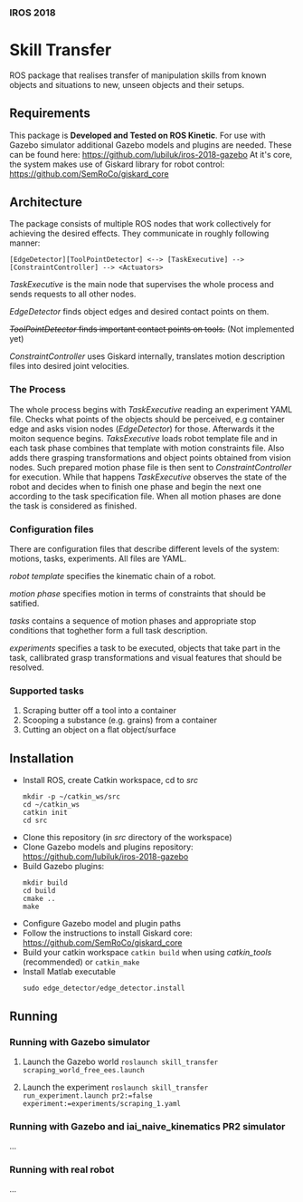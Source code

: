 ### IROS 2018
# Skill Transfer

ROS package that realises transfer of manipulation skills from known objects and situations to new, unseen objects and their setups.

## Requirements

This package is **Developed and Tested on ROS Kinetic**.
For use with Gazebo simulator additional Gazebo models and plugins are needed. These can be found here: https://github.com/lubiluk/iros-2018-gazebo
At it's core, the system makes use of Giskard library for robot control: https://github.com/SemRoCo/giskard_core

## Architecture

The package consists of multiple ROS nodes that work collectively for achieving the desired effects. They communicate in roughly following manner:

```
[EdgeDetector][ToolPointDetector] <--> [TaskExecutive] --> [ConstraintController] --> <Actuators>
```

*TaskExecutive* is the main node that supervises the whole process and sends requests to all other nodes.

*EdgeDetector* finds object edges and desired contact points on them.

~~*ToolPointDetector* finds important contact points on tools.~~ (Not implemented yet)

*ConstraintController* uses Giskard internally, translates motion description files into desired joint velocities.

### The Process

The whole process begins with *TaskExecutive* reading an experiment YAML file. 
Checks what points of the objects should be perceived, e.g container edge and asks vision nodes (*EdgeDetector*) for those.
Afterwards it the moiton sequence begins. *TaksExecutive* loads robot template file and in each task phase combines that template with motion constraints file. Also adds there grasping transformations and object points obtained from vision nodes. 
Such prepared motion phase file is then sent to *ConstraintController* for execution. While that happens *TaskExecutive* observes the state of the robot and decides when to finish one phase and begin the next one according to the task specification file.
When all motion phases are done the task is considered as finished.

### Configuration files

There are configuration files that describe different levels of the system: motions, tasks, experiments. All files are YAML.

*robot template* specifies the kinematic chain of a robot.

*motion phase* specifies motion in terms of constraints that should be satified.

*tasks* contains a sequence of motion phases and appropriate stop conditions that toghether form a full task description.

*experiments* specifies a task to be executed, objects that take part in the task, callibrated grasp transformations and visual features that should be resolved.

### Supported tasks

1. Scraping butter off a tool into a container
2. Scooping a substance (e.g. grains) from a container
3. Cutting an object on a flat object/surface

## Installation

* Install ROS, create Catkin workspace, cd to *src*
  ```
  mkdir -p ~/catkin_ws/src
  cd ~/catkin_ws
  catkin init
  cd src
  ```
* Clone this repository (in *src* directory of the workspace)
* Clone Gazebo models and plugins repository: https://github.com/lubiluk/iros-2018-gazebo
* Build Gazebo plugins:
  ```
  mkdir build
  cd build
  cmake ..
  make
  ```
* Configure Gazebo model and plugin paths
* Follow the instructions to install Giskard core: https://github.com/SemRoCo/giskard_core
* Build your catkin workspace
  `catkin build` when using *catkin_tools* (recommended)
  or `catkin_make`
* Install Matlab executable
  ```
  sudo edge_detector/edge_detector.install
  ```

## Running

### Running with Gazebo simulator

1. Launch the Gazebo world
   `roslaunch skill_transfer scraping_world_free_ees.launch`

2. Launch the experiment
   `roslaunch skill_transfer run_experiment.launch pr2:=false experiment:=experiments/scraping_1.yaml`

### Running with Gazebo and iai_naive_kinematics PR2 simulator
...

### Running with real robot
...

